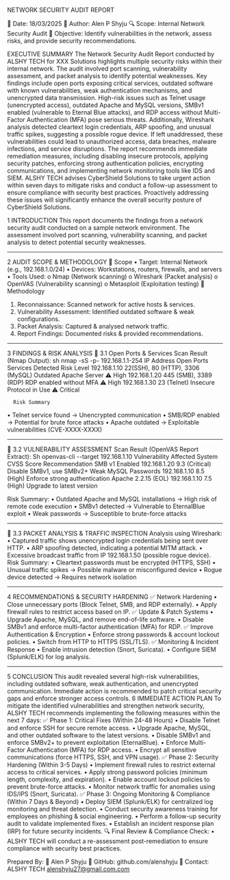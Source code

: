  
NETWORK SECURITY AUDIT REPORT

📅 Date: 18/03/2025
📝 Author: Alen P Shyju
🔍 Scope: Internal Network Security Audit
🎯 Objective: Identify vulnerabilities in the network, assess risks, and provide security            recommendations.

EXECUTIVE SUMMARY
The Network Security Audit Report conducted by ALSHY TECH for XXX Solutions highlights multiple security risks within their internal network. The audit involved port scanning, vulnerability assessment, and packet analysis to identify potential weaknesses. Key findings include open ports exposing critical services, outdated software with known vulnerabilities, weak authentication mechanisms, and unencrypted data transmission. High-risk issues such as Telnet usage (unencrypted access), outdated Apache and MySQL versions, SMBv1 enabled (vulnerable to Eternal Blue attacks), and RDP access without Multi-Factor Authentication (MFA) pose serious threats. Additionally, Wireshark analysis detected cleartext login credentials, ARP spoofing, and unusual traffic spikes, suggesting a possible rogue device. If left unaddressed, these vulnerabilities could lead to unauthorized access, data breaches, malware infections, and service disruptions. The report recommends immediate remediation measures, including disabling insecure protocols, applying security patches, enforcing strong authentication policies, encrypting communications, and implementing network monitoring tools like IDS and SIEM. ALSHY TECH advises CyberShield Solutions to take urgent action within seven days to mitigate risks and conduct a follow-up assessment to ensure compliance with security best practices. Proactively addressing these issues will significantly enhance the overall security posture of CyberShield Solutions.

1️ INTRODUCTION
This report documents the findings from a network security audit conducted on a sample network environment. The assessment involved port scanning, vulnerability scanning, and packet analysis to detect potential security weaknesses.
________________________________________
2️ AUDIT SCOPE & METHODOLOGY
🔹 Scope
•	Target: Internal Network (e.g., 192.168.1.0/24)
•	Devices: Workstations, routers, firewalls, and servers
•	Tools Used: 
o	Nmap (Network scanning)
o	Wireshark (Packet analysis)
o	OpenVAS (Vulnerability scanning)
o	Metasploit (Exploitation testing)
🔹 Methodology
1.	Reconnaissance: Scanned network for active hosts & services.
2.	Vulnerability Assessment: Identified outdated software & weak configurations.
3.	Packet Analysis: Captured & analysed network traffic.
4.	Report Findings: Documented risks & provided recommendations.
________________________________________
3️ FINDINGS & RISK ANALYSIS
🔹 3.1 Open Ports & Services
Scan Result (Nmap Output):
sh
nmap -sS -p- 192.168.1.1-254
IP Address	Open Ports	Services Detected	Risk Level
192.168.1.10	22(SSH),
80 (HTTP), 
3306 (MySQL)	Outdated Apache Server	⚠ High
192.168.1.20	445 (SMB), 
3389 (RDP)	RDP enabled without MFA	⚠ High
192.168.1.30	23 (Telnet)	Insecure Protocol in Use	⚠ Critical
			
      Risk Summary
•	Telnet service found → Unencrypted communication
•	SMB/RDP enabled → Potential for brute force attacks
•	Apache outdated → Exploitable vulnerabilities (CVE-XXXX-XXXX)
________________________________________
🔹 3.2 VULNERABILITY ASSESSMENT
Scan Result (OpenVAS Report Extract):
Sh
openvas-cli --target 192.168.1.10
Vulnerability	Affected System	CVSS Score	Recommendation
SMB v1 Enabled	192.168.1.20	9.3 (Critical)	Disable SMBv1, use SMBv2+
Weak MySQL Passwords	192.168.1.10	8.5 (High)	Enforce strong authentication
Apache 2.2.15 (EOL)	192.168.1.10	7.5 (High)	Upgrade to latest version


Risk Summary:
•	Outdated Apache and MySQL installations → High risk of remote code execution
•	SMBv1 detected → Vulnerable to EternalBlue exploit
•	Weak passwords → Susceptible to brute-force attacks
________________________________________
🔹 3.3 PACKET ANALYSIS & TRAFFIC INSPECTION
Analysis using Wireshark:
•	Captured traffic shows unencrypted login credentials being sent over HTTP.
•	ARP spoofing detected, indicating a potential MITM attack.
•	Excessive broadcast traffic from IP 192.168.1.50 (possible rogue device).
  Risk Summary:
•	Cleartext passwords must be encrypted (HTTPS, SSH)
•	Unusual traffic spikes → Possible malware or misconfigured device
•	Rogue device detected → Requires network isolation
________________________________________
4️ RECOMMENDATIONS & SECURITY HARDENING
✅ Network Hardening
•	Close unnecessary ports (Block Telnet, SMB, and RDP externally).
•	Apply firewall rules to restrict access based on IP.
✅ Update & Patch Systems
•	Upgrade Apache, MySQL, and remove end-of-life software.
•	Disable SMBv1 and enforce multi-factor authentication (MFA) for RDP.
✅ Improve Authentication & Encryption
•	Enforce strong passwords & account lockout policies.
•	Switch from HTTP to HTTPS (SSL/TLS).
✅ Monitoring & Incident Response
•	Enable intrusion detection (Snort, Suricata).
•	Configure SIEM (Splunk/ELK) for log analysis.
________________________________________
5️ CONCLUSION
This audit revealed several high-risk vulnerabilities, including outdated software, weak authentication, and unencrypted communication. Immediate action is recommended to patch critical security gaps and enforce stronger access controls.
6️ IMMEDIATE ACTION PLAN
To mitigate the identified vulnerabilities and strengthen network security, ALSHY TECH recommends implementing the following measures within the next 7 days:
✅ Phase 1: Critical Fixes (Within 24-48 Hours)
•	Disable Telnet and enforce SSH for secure remote access.
•	Upgrade Apache, MySQL, and other outdated software to the latest versions.
•	Disable SMBv1 and enforce SMBv2+ to prevent exploitation (EternalBlue).
•	Enforce Multi-Factor Authentication (MFA) for RDP access.
•	Encrypt all sensitive communications (force HTTPS, SSH, and VPN usage).
✅ Phase 2: Security Hardening (Within 3-5 Days)
•	Implement firewall rules to restrict external access to critical services.
•	Apply strong password policies (minimum length, complexity, and expiration).
•	Enable account lockout policies to prevent brute-force attacks.
•	Monitor network traffic for anomalies using IDS/IPS (Snort, Suricata).
✅ Phase 3: Ongoing Monitoring & Compliance (Within 7 Days & Beyond)
•	Deploy SIEM (Splunk/ELK) for centralized log monitoring and threat detection.
•	Conduct security awareness training for employees on phishing & social engineering.
•	Perform a follow-up security audit to validate implemented fixes.
•	Establish an incident response plan (IRP) for future security incidents.
🔍 Final Review & Compliance Check:
•	ALSHY TECH will conduct a re-assessment post-remediation to ensure compliance with security best practices.


Prepared By:
📝 Alen P Shyju
🔗 GitHub: github.com/alenshyju
📧 Contact: ALSHY TECH alenshyju27@gmail.com.com

